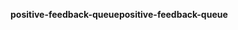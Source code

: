<span data-ttu-id="e1628-101">**positive-feedback-queue**</span><span class="sxs-lookup"><span data-stu-id="e1628-101">**positive-feedback-queue**</span></span>